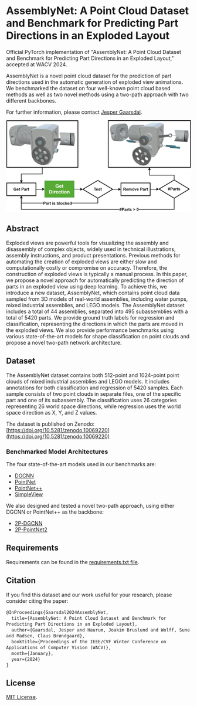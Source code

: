 # AssemblyNet: A Point Cloud Dataset and Benchmark for Predicting Part Directions in an Exploded Layout

Official PyTorch implementation of "AssemblyNet: A Point Cloud Dataset and Benchmark for Predicting Part Directions in an Exploded Layout," accepted at WACV 2024.

AssemblyNet is a novel point cloud dataset for the prediction of part directions used in the automatic generation of exploded view animations. We benchmarked the dataset on four well-known point cloud based methods as well as two novel methods using a two-path approach with two different backbones.

For further information, please contact [Jesper Gaarsdal](mailto:gaarsdal.jesper@gmail.com).

<img src='./figures/task-overview.png' width=600>

## Abstract
Exploded views are powerful tools for visualizing the assembly and disassembly of complex objects, widely used in technical illustrations, assembly instructions, and product presentations. Previous methods for automating the creation of exploded views are either slow and computationally costly or compromise on accuracy. Therefore, the construction of exploded views is typically a manual process. In this paper, we propose a novel approach for automatically predicting the direction of parts in an exploded view using deep learning. To achieve this, we introduce a new dataset, AssemblyNet, which contains point cloud data sampled from 3D models of real-world assemblies, including water pumps, mixed industrial assemblies, and LEGO models. 
The AssemblyNet dataset includes a total of 44 assemblies, separated into 495 subassemblies with a total of 5420 parts. We provide ground truth labels for regression and classification, representing the directions in which the parts are moved in the exploded views. We also provide performance benchmarks using various state-of-the-art models for shape classification on point clouds and propose a novel two-path network architecture.

## Dataset

The AssemblyNet dataset contains both 512-point and 1024-point point clouds of mixed industrial assemblies and LEGO models.
It includes annotations for both classification and regression of 5420 samples. Each sample consists of two point clouds in separate files, one of the specific part and one of its subassembly.
The classification uses 26 categories representing 26 world space directions, while regression uses the world space direction as X, Y, and Z values.

The dataset is published on Zenodo: [https://doi.org/10.5281/zenodo.10069220](https://doi.org/10.5281/zenodo.10069220)

### Benchmarked Model Architectures

The four state-of-the-art models used in our benchmarks are:

* [DGCNN](https://liuziwei7.github.io/projects/DGCNN)
* [PointNet](https://stanford.edu/~rqi/pointnet/)
* [PointNet++](https://stanford.edu/~rqi/pointnet2/)
* [SimpleView](https://github.com/princeton-vl/SimpleView)

We also designed and tested a novel two-path approach, using either DGCNN or PointNet++ as the backbone:

* [2P-DGCNN](./models/2p-dgcnn.py)
* [2P-PointNet2](./models/2p-pointnet2.py)

## Requirements

Requirements can be found in the [requirements.txt file](./requirements.txt).

## Citation
If you find this dataset and our work useful for your research, please consider citing the paper:

	@InProceedings{Gaarsdal2024AssemblyNet,
	  title={AssemblyNet: A Point Cloud Dataset and Benchmark for Predicting Part Directions in an Exploded Layout},
	  author={Gaarsdal, Jesper and Haurum, Joakim Bruslund and Wolff, Sune and Madsen, Claus Brøndgaard},
	  booktitle={Proceedings of the IEEE/CVF Winter Conference on Applications of Computer Vision (WACV)},
	  month={January},
      year={2024}
	}

## License
[MIT License](./LICENSE).